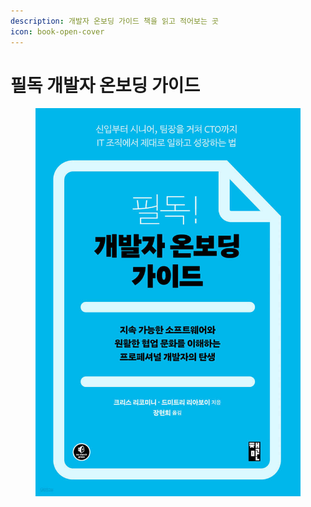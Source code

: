 ```yaml
---
description: 개발자 온보딩 가이드 책을 읽고 적어보는 곳
icon: book-open-cover
---
```


# 필독 개발자 온보딩 가이드

<figure><img src="../../.gitbook/assets/image (3) (1) (1) (1) (1) (1) (1) (1) (1) (1) (1) (1) (1) (1) (1) (1) (1) (1) (1) (1) (1).png" alt=""><figcaption></figcaption></figure>

